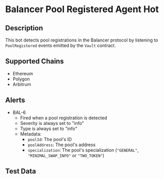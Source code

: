 # Balancer Pool Registered Agent Hot

## Description

This bot detects pool registrations in the Balancer protocol by listening to `PoolRegistered` events emitted by the
`Vault` contract.

## Supported Chains

- Ethereum
- Polygon
- Arbitrum

## Alerts

- BAL-6
  - Fired when a pool registration is detected
  - Severity is always set to "info"
  - Type is always set to "info"
  - Metadata:
    - `poolId`: The pool's ID
    - `poolAddress`: The pool's address
    - `specialization`: The pool's specialization (`"GENERAL"`, `"MINIMAL_SWAP_INFO"` or `"TWO_TOKEN"`)

## Test Data
